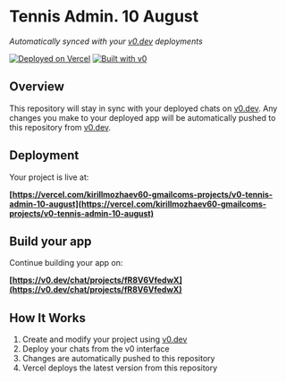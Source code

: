 # Tennis Admin. 10 August

*Automatically synced with your [v0.dev](https://v0.dev) deployments*

[![Deployed on Vercel](https://img.shields.io/badge/Deployed%20on-Vercel-black?style=for-the-badge&logo=vercel)](https://vercel.com/kirillmozhaev60-gmailcoms-projects/v0-tennis-admin-10-august)
[![Built with v0](https://img.shields.io/badge/Built%20with-v0.dev-black?style=for-the-badge)](https://v0.dev/chat/projects/fR8V6VfedwX)

## Overview

This repository will stay in sync with your deployed chats on [v0.dev](https://v0.dev).
Any changes you make to your deployed app will be automatically pushed to this repository from [v0.dev](https://v0.dev).

## Deployment

Your project is live at:

**[https://vercel.com/kirillmozhaev60-gmailcoms-projects/v0-tennis-admin-10-august](https://vercel.com/kirillmozhaev60-gmailcoms-projects/v0-tennis-admin-10-august)**

## Build your app

Continue building your app on:

**[https://v0.dev/chat/projects/fR8V6VfedwX](https://v0.dev/chat/projects/fR8V6VfedwX)**

## How It Works

1. Create and modify your project using [v0.dev](https://v0.dev)
2. Deploy your chats from the v0 interface
3. Changes are automatically pushed to this repository
4. Vercel deploys the latest version from this repository
